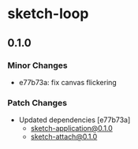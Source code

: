 # sketch-loop

## 0.1.0

### Minor Changes

- e77b73a: fix canvas flickering

### Patch Changes

- Updated dependencies [e77b73a]
  - sketch-application@0.1.0
  - sketch-attach@0.1.0

